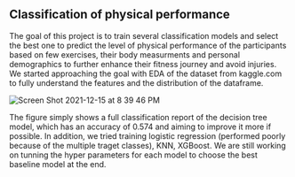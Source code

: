 ## Classification of physical performance

The goal of this project is to train several classification models and select the best one to predict the level of physical performance of the participants based on few exercises, their body measurments and personal demographics to further enhance their fitness journey and avoid injuries. We started approaching the goal with EDA of the dataset from kaggle.com to fully understand the features and the distribution of the dataframe.

![Screen Shot 2021-12-15 at 8 39 46 PM](https://user-images.githubusercontent.com/32347958/146240853-317944ac-a9a7-41ba-aeea-bfaa8a984823.png)

The figure simply shows a full classification report of the decision tree model, which has an accuracy of 0.574 and aiming to improve it more if possible.
In addition, we tried training logistic regression (performed poorly because of the multiple traget classes), KNN, XGBoost. We are still working on tunning the hyper parameters for each model to choose the best baseline model at the end.
